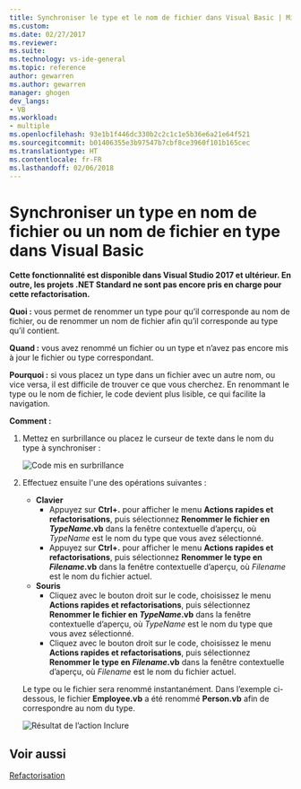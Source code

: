 ```yaml
---
title: Synchroniser le type et le nom de fichier dans Visual Basic | Microsoft Docs
ms.custom: 
ms.date: 02/27/2017
ms.reviewer: 
ms.suite: 
ms.technology: vs-ide-general
ms.topic: reference
author: gewarren
ms.author: gewarren
manager: ghogen
dev_langs:
- VB
ms.workload:
- multiple
ms.openlocfilehash: 93e1b1f446dc330b2c2c1c1e5b36e6a21e64f521
ms.sourcegitcommit: b01406355e3b97547b7cbf8ce3960f101b165cec
ms.translationtype: HT
ms.contentlocale: fr-FR
ms.lasthandoff: 02/06/2018
---
```

# <a name="sync-a-type-to-a-filename-or-a-filename-to-a-type-in-visual-basic"></a>Synchroniser un type en nom de fichier ou un nom de fichier en type dans Visual Basic

<!-- VERSIONLESS -->
**Cette fonctionnalité est disponible dans Visual Studio 2017 et ultérieur.  En outre, les projets .NET Standard ne sont pas encore pris en charge pour cette refactorisation.**

**Quoi :** vous permet de renommer un type pour qu’il corresponde au nom de fichier, ou de renommer un nom de fichier afin qu’il corresponde au type qu’il contient.

**Quand :** vous avez renommé un fichier ou un type et n’avez pas encore mis à jour le fichier ou type correspondant. 

**Pourquoi :** si vous placez un type dans un fichier avec un autre nom, ou vice versa, il est difficile de trouver ce que vous cherchez.  En renommant le type ou le nom de fichier, le code devient plus lisible, ce qui facilite la navigation.

**Comment :**

1. Mettez en surbrillance ou placez le curseur de texte dans le nom du type à synchroniser :

   ![Code mis en surbrillance](media/synctype-highlight-vb.png)

1. Effectuez ensuite l'une des opérations suivantes :
   * **Clavier**
     * Appuyez sur **Ctrl+.** pour afficher le menu **Actions rapides et refactorisations**, puis sélectionnez **Renommer le fichier en *TypeName*.vb** dans la fenêtre contextuelle d’aperçu, où *TypeName* est le nom du type que vous avez sélectionné.
     * Appuyez sur **Ctrl+.** pour afficher le menu **Actions rapides et refactorisations**, puis sélectionnez **Renommer le type en _Filename_.vb** dans la fenêtre contextuelle d’aperçu, où *Filename* est le nom du fichier actuel.
   * **Souris**
     * Cliquez avec le bouton droit sur le code, choisissez le menu **Actions rapides et refactorisations**, puis sélectionnez **Renommer le fichier en *TypeName*.vb** dans la fenêtre contextuelle d’aperçu, où *TypeName* est le nom du type que vous avez sélectionné.
     * Cliquez avec le bouton droit sur le code, choisissez le menu **Actions rapides et refactorisations**, puis sélectionnez **Renommer le type en _Filename_.vb** dans la fenêtre contextuelle d’aperçu, où *Filename* est le nom du fichier actuel.

   Le type ou le fichier sera renommé instantanément.  Dans l’exemple ci-dessous, le fichier **Employee.vb** a été renommé **Person.vb** afin de correspondre au nom du type.

   ![Résultat de l’action Inclure](media/synctype-result-vb.png)

## <a name="see-also"></a>Voir aussi

[Refactorisation](../refactoring-in-visual-studio.md)
